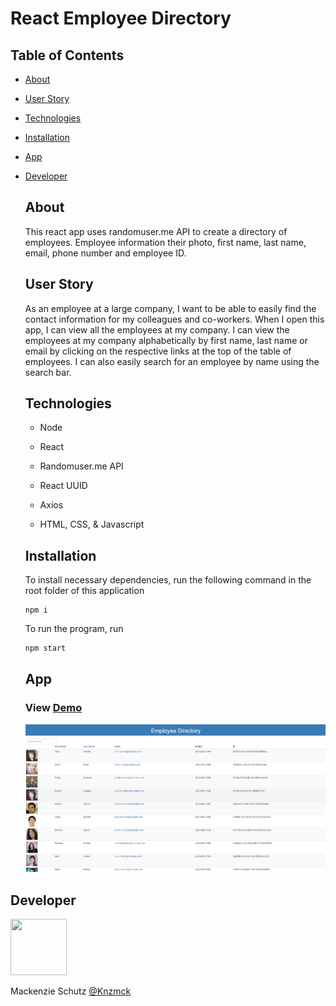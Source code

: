 # React Employee Directory

## Table of Contents

- [About](#about)
- [User Story](#user-story) 
- [Technologies](#technologies)
- [Installation](#installation)
- [App](#app)
- [Developer](#developer)  

  ## About

  This react app uses randomuser.me API to create a directory of employees. Employee information their photo, first name, last name, email, phone number and employee ID.  

  ## User Story  

  As an employee at a large company, I want to be able to easily find the contact information for my colleagues and co-workers. When I open this app, I can view all the employees at my company. I can view the employees at my company alphabetically by first name, last name or email by clicking on the respective links at the top of the table of employees. I can also easily search for an employee by name using the search bar.  

  ## Technologies

  - Node

  - React

  - Randomuser.me API

  - React UUID

  - Axios

  - HTML, CSS, & Javascript

  ## Installation

  To install necessary dependencies, run the following command in the root folder of this application

  ```
  npm i
  ```

  To run the program, run

  ```
  npm start
  ```  

  ## App  

  ### View [Demo](https://employee-directory-of-wonder.herokuapp.com/)

  <img src= "Capture.PNG">


## Developer  

   <img src="https://avatars.githubusercontent.com/Knzmck" height="90" width="90">   
 
   Mackenzie Schutz <a href="https://github.com/knzmck" target="_blank">@Knzmck</a>  
